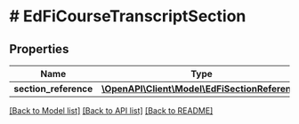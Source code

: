 # # EdFiCourseTranscriptSection

## Properties

Name | Type | Description | Notes
------------ | ------------- | ------------- | -------------
**section_reference** | [**\OpenAPI\Client\Model\EdFiSectionReference**](EdFiSectionReference.md) |  |

[[Back to Model list]](../../README.md#models) [[Back to API list]](../../README.md#endpoints) [[Back to README]](../../README.md)

